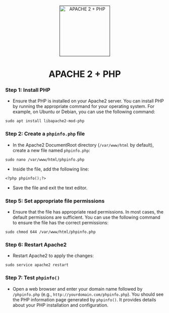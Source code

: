 <p align="center">
  <a href="">
    <img src="../img/apache2+php.png" alt="APACHE 2 + PHP" width="160" height="160">
  </a>
  <h1 align="center">APACHE 2 + PHP</h1>
</p>

### Step 1: Install PHP

- Ensure that PHP is installed on your Apache2 server. You can install PHP by running the appropriate command for your operating system. For example, on Ubuntu or Debian, you can use the following command:

```
sudo apt install libapache2-mod-php
```

### Step 2: Create a ``phpinfo.php`` file

- In the Apache2 DocumentRoot directory (``/var/www/html`` by default), create a new file named ``phpinfo.php``:

```
sudo nano /var/www/html/phpinfo.php
```

- Inside the file, add the following line:

```
<?php phpinfo();?>
```

- Save the file and exit the text editor.

### Step 5: Set appropriate file permissions

- Ensure that the file has appropriate read permissions. In most cases, the default permissions are sufficient. You can use the following command to ensure the file has the correct permissions:

```
sudo chmod 644 /var/www/html/phpinfo.php
```

### Step 6: Restart Apache2

- Restart Apache2 to apply the changes:

```
sudo service apache2 restart
```

### Step 7: Test ``phpinfo()``

- Open a web browser and enter your domain name followed by ``/phpinfo.php`` (e.g., ``http://yourdomain.com/phpinfo.php``). You should see the PHP information page generated by ``phpinfo()``. It provides details about your PHP installation and configuration.